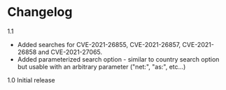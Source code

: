 # Changelog

1.1
 - Added searches for CVE-2021-26855, CVE-2021-26857, CVE-2021-26858 and CVE-2021-27065.
 - Added parameterized search option - similar to country search option but usable with an arbitrary parameter ("net:", "as:", etc...)

1.0
Initial release
